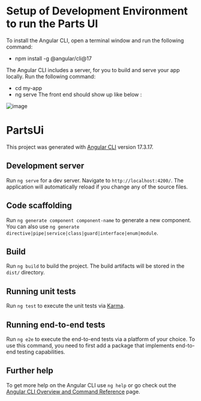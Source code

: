 # Setup of Development Environment to run the Parts UI 
To install the Angular CLI, open a terminal window and run the following command:
  - npm install -g @angular/cli@17

The Angular CLI includes a server, for you to build and serve your app locally.
Run the following command:
  - cd my-app
  - ng serve 
The front end should show up like below :

![image](https://github.com/user-attachments/assets/003363ad-5303-4880-b01d-b232d2e9275e)

# PartsUi

This project was generated with [Angular CLI](https://github.com/angular/angular-cli) version 17.3.17.

## Development server

Run `ng serve` for a dev server. Navigate to `http://localhost:4200/`. The application will automatically reload if you change any of the source files.

## Code scaffolding

Run `ng generate component component-name` to generate a new component. You can also use `ng generate directive|pipe|service|class|guard|interface|enum|module`.

## Build

Run `ng build` to build the project. The build artifacts will be stored in the `dist/` directory.

## Running unit tests

Run `ng test` to execute the unit tests via [Karma](https://karma-runner.github.io).

## Running end-to-end tests

Run `ng e2e` to execute the end-to-end tests via a platform of your choice. To use this command, you need to first add a package that implements end-to-end testing capabilities.

## Further help

To get more help on the Angular CLI use `ng help` or go check out the [Angular CLI Overview and Command Reference](https://angular.io/cli) page.
